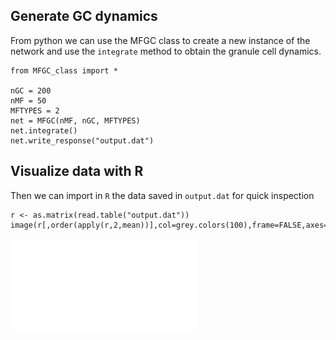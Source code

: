 
## Generate GC dynamics
From python we can use the MFGC class to create a new instance of the network and use the `integrate` method to obtain the granule cell dynamics. 

```{python}
from MFGC_class import *

nGC = 200
nMF = 50
MFTYPES = 2
net = MFGC(nMF, nGC, MFTYPES)
net.integrate()
net.write_response("output.dat")
```

## Visualize data with R
Then we can import in `R` the data saved in `output.dat` for quick inspection 
```{r}
r <- as.matrix(read.table("output.dat"))
image(r[,order(apply(r,2,mean))],col=grey.colors(100),frame=FALSE,axes=FALSE)
```
![results](output.pdf)
